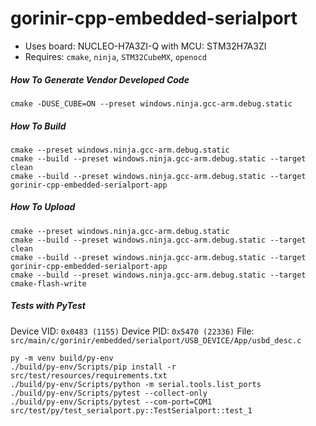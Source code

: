 # gorinir-cpp-embedded-serialport

- Uses board: NUCLEO-H7A3ZI-Q with MCU: STM32H7A3ZI
- Requires: `cmake`, `ninja`, `STM32CubeMX`, `openocd`

##### How To Generate Vendor Developed Code

```
cmake -DUSE_CUBE=ON --preset windows.ninja.gcc-arm.debug.static
```

##### How To Build

```
cmake --preset windows.ninja.gcc-arm.debug.static
cmake --build --preset windows.ninja.gcc-arm.debug.static --target clean
cmake --build --preset windows.ninja.gcc-arm.debug.static --target gorinir-cpp-embedded-serialport-app
```

##### How To Upload

```
cmake --preset windows.ninja.gcc-arm.debug.static
cmake --build --preset windows.ninja.gcc-arm.debug.static --target clean
cmake --build --preset windows.ninja.gcc-arm.debug.static --target gorinir-cpp-embedded-serialport-app
cmake --build --preset windows.ninja.gcc-arm.debug.static --target cmake-flash-write
```

##### Tests with PyTest

Device VID: `0x0483 (1155)`
Device PID: `0x5470 (22336)`
File: `src/main/c/gorinir/embedded/serialport/USB_DEVICE/App/usbd_desc.c`

```
py -m venv build/py-env
./build/py-env/Scripts/pip install -r src/test/resources/requirements.txt
./build/py-env/Scripts/python -m serial.tools.list_ports
./build/py-env/Scripts/pytest --collect-only
./build/py-env/Scripts/pytest --com-port=COM1 src/test/py/test_serialport.py::TestSerialport::test_1
```
